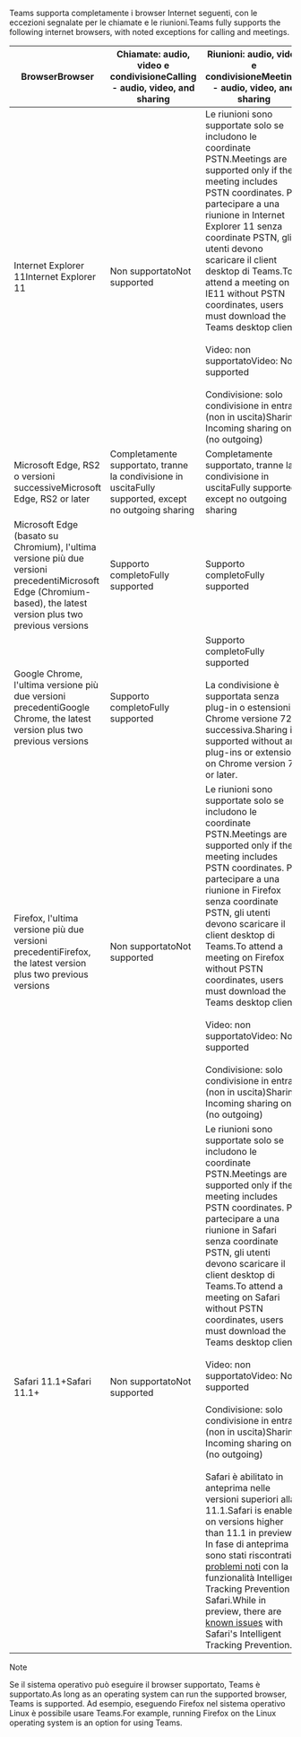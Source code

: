 <span data-ttu-id="8bde6-101">Teams supporta completamente i browser Internet seguenti, con le eccezioni segnalate per le chiamate e le riunioni.</span><span class="sxs-lookup"><span data-stu-id="8bde6-101">Teams fully supports the following internet browsers, with noted exceptions for calling and meetings.</span></span>


|<span data-ttu-id="8bde6-102">Browser</span><span class="sxs-lookup"><span data-stu-id="8bde6-102">Browser</span></span>  |<span data-ttu-id="8bde6-103">Chiamate: audio, video e condivisione</span><span class="sxs-lookup"><span data-stu-id="8bde6-103">Calling - audio, video, and sharing</span></span>  |<span data-ttu-id="8bde6-104">Riunioni: audio, video e condivisione</span><span class="sxs-lookup"><span data-stu-id="8bde6-104">Meetings - audio, video, and sharing</span></span>  |
|---------|---------|---------|
|<span data-ttu-id="8bde6-105">Internet Explorer 11</span><span class="sxs-lookup"><span data-stu-id="8bde6-105">Internet Explorer 11</span></span>     |<span data-ttu-id="8bde6-106">Non supportato</span><span class="sxs-lookup"><span data-stu-id="8bde6-106">Not supported</span></span>         |<span data-ttu-id="8bde6-107">Le riunioni sono supportate solo se includono le coordinate PSTN.</span><span class="sxs-lookup"><span data-stu-id="8bde6-107">Meetings are supported only if the meeting includes PSTN coordinates.</span></span> <span data-ttu-id="8bde6-108">Per partecipare a una riunione in Internet Explorer 11 senza coordinate PSTN, gli utenti devono scaricare il client desktop di Teams.</span><span class="sxs-lookup"><span data-stu-id="8bde6-108">To attend a meeting on IE11 without PSTN coordinates, users must download the Teams desktop client.</span></span><br><br><span data-ttu-id="8bde6-109">Video: non supportato</span><span class="sxs-lookup"><span data-stu-id="8bde6-109">Video: Not supported</span></span><br><br><span data-ttu-id="8bde6-110">Condivisione: solo condivisione in entrata (non in uscita)</span><span class="sxs-lookup"><span data-stu-id="8bde6-110">Sharing: Incoming sharing only (no outgoing)</span></span>     |
|<span data-ttu-id="8bde6-111">Microsoft Edge, RS2 o versioni successive</span><span class="sxs-lookup"><span data-stu-id="8bde6-111">Microsoft Edge, RS2 or later</span></span>     |<span data-ttu-id="8bde6-112">Completamente supportato, tranne la condivisione in uscita</span><span class="sxs-lookup"><span data-stu-id="8bde6-112">Fully supported, except no outgoing sharing</span></span>         |<span data-ttu-id="8bde6-113">Completamente supportato, tranne la condivisione in uscita</span><span class="sxs-lookup"><span data-stu-id="8bde6-113">Fully supported, except no outgoing sharing</span></span>         |
|<span data-ttu-id="8bde6-114">Microsoft Edge (basato su Chromium), l'ultima versione più due versioni precedenti</span><span class="sxs-lookup"><span data-stu-id="8bde6-114">Microsoft Edge (Chromium-based), the latest version plus two previous versions</span></span>     | <span data-ttu-id="8bde6-115">Supporto completo</span><span class="sxs-lookup"><span data-stu-id="8bde6-115">Fully supported</span></span>    |<span data-ttu-id="8bde6-116">Supporto completo</span><span class="sxs-lookup"><span data-stu-id="8bde6-116">Fully supported</span></span>         |
|<span data-ttu-id="8bde6-117">Google Chrome, l'ultima versione più due versioni precedenti</span><span class="sxs-lookup"><span data-stu-id="8bde6-117">Google Chrome, the latest version plus two previous versions</span></span>       |<span data-ttu-id="8bde6-118">Supporto completo</span><span class="sxs-lookup"><span data-stu-id="8bde6-118">Fully supported</span></span> |<span data-ttu-id="8bde6-119">Supporto completo</span><span class="sxs-lookup"><span data-stu-id="8bde6-119">Fully supported</span></span> <br> <br><span data-ttu-id="8bde6-120">La condivisione è supportata senza plug-in o estensioni in Chrome versione 72 o successiva.</span><span class="sxs-lookup"><span data-stu-id="8bde6-120">Sharing is supported without any plug-ins or extensions on Chrome version 72 or later.</span></span>       |
|<span data-ttu-id="8bde6-121">Firefox, l'ultima versione più due versioni precedenti</span><span class="sxs-lookup"><span data-stu-id="8bde6-121">Firefox, the latest version plus two previous versions</span></span>     |<span data-ttu-id="8bde6-122">Non supportato</span><span class="sxs-lookup"><span data-stu-id="8bde6-122">Not supported</span></span>         |<span data-ttu-id="8bde6-123">Le riunioni sono supportate solo se includono le coordinate PSTN.</span><span class="sxs-lookup"><span data-stu-id="8bde6-123">Meetings are supported only if the meeting includes PSTN coordinates.</span></span> <span data-ttu-id="8bde6-124">Per partecipare a una riunione in Firefox senza coordinate PSTN, gli utenti devono scaricare il client desktop di Teams.</span><span class="sxs-lookup"><span data-stu-id="8bde6-124">To attend a meeting on Firefox without PSTN coordinates, users must download the Teams desktop client.</span></span><br><br><span data-ttu-id="8bde6-125">Video: non supportato</span><span class="sxs-lookup"><span data-stu-id="8bde6-125">Video: Not supported</span></span><br><br><span data-ttu-id="8bde6-126">Condivisione: solo condivisione in entrata (non in uscita)</span><span class="sxs-lookup"><span data-stu-id="8bde6-126">Sharing: Incoming sharing only (no outgoing)</span></span>     |
|<span data-ttu-id="8bde6-127">Safari 11.1+</span><span class="sxs-lookup"><span data-stu-id="8bde6-127">Safari 11.1+</span></span>     | <span data-ttu-id="8bde6-128">Non supportato</span><span class="sxs-lookup"><span data-stu-id="8bde6-128">Not supported</span></span>        |<span data-ttu-id="8bde6-129">Le riunioni sono supportate solo se includono le coordinate PSTN.</span><span class="sxs-lookup"><span data-stu-id="8bde6-129">Meetings are supported only if the meeting includes PSTN coordinates.</span></span> <span data-ttu-id="8bde6-130">Per partecipare a una riunione in Safari senza coordinate PSTN, gli utenti devono scaricare il client desktop di Teams.</span><span class="sxs-lookup"><span data-stu-id="8bde6-130">To attend a meeting on Safari without PSTN coordinates, users must download the Teams desktop client.</span></span><br><br><span data-ttu-id="8bde6-131">Video: non supportato</span><span class="sxs-lookup"><span data-stu-id="8bde6-131">Video: Not supported</span></span><br><br><span data-ttu-id="8bde6-132">Condivisione: solo condivisione in entrata (non in uscita)</span><span class="sxs-lookup"><span data-stu-id="8bde6-132">Sharing: Incoming sharing only (no outgoing)</span></span><br><br><span data-ttu-id="8bde6-133">Safari è abilitato in anteprima nelle versioni superiori alla 11.1.</span><span class="sxs-lookup"><span data-stu-id="8bde6-133">Safari is enabled on versions higher than 11.1 in preview.</span></span> <span data-ttu-id="8bde6-134">In fase di anteprima sono stati riscontrati [problemi noti](https://support.office.com/article/safari-browser-support-1aac0a7c-35a8-42c1-a7df-f674afe234df) con la funzionalità Intelligent Tracking Prevention di Safari.</span><span class="sxs-lookup"><span data-stu-id="8bde6-134">While in preview, there are [known issues](https://support.office.com/article/safari-browser-support-1aac0a7c-35a8-42c1-a7df-f674afe234df) with Safari's Intelligent Tracking Prevention.</span></span>      |


> [!NOTE]
> <span data-ttu-id="8bde6-135">Se il sistema operativo può eseguire il browser supportato, Teams è supportato.</span><span class="sxs-lookup"><span data-stu-id="8bde6-135">As long as an operating system can run the supported browser, Teams is supported.</span></span> <span data-ttu-id="8bde6-136">Ad esempio, eseguendo Firefox nel sistema operativo Linux è possibile usare Teams.</span><span class="sxs-lookup"><span data-stu-id="8bde6-136">For example, running Firefox on the Linux operating system is an option for using Teams.</span></span>
